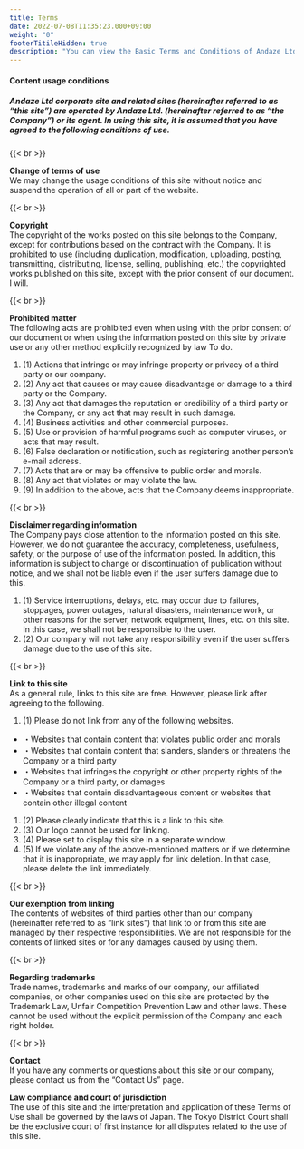 ```yaml
---
title: Terms
date: 2022-07-08T11:35:23.000+09:00
weight: "0"
footerTitileHidden: true
description: "You can view the Basic Terms and Conditions of Andaze Ltd."
---
```

#### Content usage conditions

##### Andaze Ltd corporate site and related sites (hereinafter referred to as “this site”) are operated by Andaze Ltd. (hereinafter referred to as “the Company”) or its agent. In using this site, it is assumed that you have agreed to the following conditions of use.

{{< br >}}

**Change of terms of use**  
We may change the usage conditions of this site without notice and suspend the operation of all or part of the website.

{{< br >}}

**Copyright**  
The copyright of the works posted on this site belongs to the Company, except for contributions based on the contract with the Company. It is prohibited to use (including duplication, modification, uploading, posting, transmitting, distributing, license, selling, publishing, etc.) the copyrighted works published on this site, except with the prior consent of our document. I will.

{{< br >}}

**Prohibited matter**  
The following acts are prohibited even when using with the prior consent of our document or when using the information posted on this site by private use or any other method explicitly recognized by law To do.

1. (1) Actions that infringe or may infringe property or privacy of a third party or our company.
2. (2) Any act that causes or may cause disadvantage or damage to a third party or the Company.
3. (3) Any act that damages the reputation or credibility of a third party or the Company, or any act that may result in such damage.
4. (4) Business activities and other commercial purposes.
5. (5) Use or provision of harmful programs such as computer viruses, or acts that may result.
6. (6) False declaration or notification, such as registering another person’s e-mail address.
7. (7) Acts that are or may be offensive to public order and morals.
8. (8) Any act that violates or may violate the law.
9. (9) In addition to the above, acts that the Company deems inappropriate.

{{< br >}}

**Disclaimer regarding information**  
The Company pays close attention to the information posted on this site. However, we do not guarantee the accuracy, completeness, usefulness, safety, or the purpose of use of the information posted. In addition, this information is subject to change or discontinuation of publication without notice, and we shall not be liable even if the user suffers damage due to this.

1. (1) Service interruptions, delays, etc. may occur due to failures, stoppages, power outages, natural disasters, maintenance work, or other reasons for the server, network equipment, lines, etc. on this site. In this case, we shall not be responsible to the user.
2. (2) Our company will not take any responsibility even if the user suffers damage due to the use of this site.

{{< br >}}

**Link to this site**  
As a general rule, links to this site are free. However, please link after agreeing to the following.

1. (1) Please do not link from any of the following websites.

*   ・Websites that contain content that violates public order and morals
*   ・Websites that contain content that slanders, slanders or threatens the Company or a third party
*   ・Websites that infringes the copyright or other property rights of the Company or a third party, or damages
*   ・Websites that contain disadvantageous content or websites that contain other illegal content

1. (2) Please clearly indicate that this is a link to this site.
2. (3) Our logo cannot be used for linking.
3. (4) Please set to display this site in a separate window.
4. (5) If we violate any of the above-mentioned matters or if we determine that it is inappropriate, we may apply for link deletion. In that case, please delete the link immediately.

{{< br >}}

**Our exemption from linking**  
The contents of websites of third parties other than our company (hereinafter referred to as “link sites”) that link to or from this site are managed by their respective responsibilities. We are not responsible for the contents of linked sites or for any damages caused by using them.

{{< br >}}

**Regarding trademarks**  
Trade names, trademarks and marks of our company, our affiliated companies, or other companies used on this site are protected by the Trademark Law, Unfair Competition Prevention Law and other laws. These cannot be used without the explicit permission of the Company and each right holder.

{{< br >}}

**Contact**  
If you have any comments or questions about this site or our company, please contact us from the “Contact Us” page.

**Law compliance and court of jurisdiction**  
The use of this site and the interpretation and application of these Terms of Use shall be governed by the laws of Japan. The Tokyo District Court shall be the exclusive court of first instance for all disputes related to the use of this site.